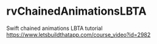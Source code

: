 # rvChainedAnimationsLBTA
Swift chained animations LBTA tutorial
https://www.letsbuildthatapp.com/course_video?id=2982
